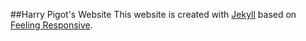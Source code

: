 ##Harry Pigot's Website
This website is created with <a href="http://jekyllrb.com/" target="_blank">Jekyll</a> based on <a href="http://phlow.github.io/feeling-responsive/">Feeling Responsive</a>.